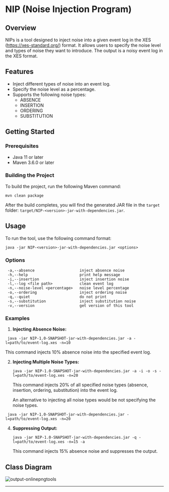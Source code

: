 # NIP (Noise Injection Program)

## Overview

NIPs is a tool designed to inject noise into a given event log in the XES (https://xes-standard.org/) format. It allows users to specify the noise level and types of noise they want to introduce. The output is a noisy event log in the XES format.

## Features

- Inject different types of noise into an event log.
- Specify the noise level as a percentage.
- Supports the following noise types:
  - ABSENCE
  - INSERTION
  - ORDERING
  - SUBSTITUTION

## Getting Started

### Prerequisites

- Java 11 or later
- Maven 3.6.0 or later

### Building the Project

To build the project, run the following Maven command:

```
mvn clean package
```

After the build completes, you will find the generated JAR file in the `target` folder: `target/NIP-<version>-jar-with-dependencies.jar`.

## Usage

To run the tool, use the following command format:

```
java -jar NIP-<version>-jar-with-dependencies.jar <options>
```

### Options

```
 -a,--absence                    inject absence noise
 -h,--help                       print help message
 -i,--insertion                  inject insertion noise
 -l,--log <file path>            clean event log
 -n,--noise-level <percentage>   noise level percentage
 -o,--ordering                   inject ordering noise
 -q,--quiet                      do not print
 -s,--substitution               inject substitution noise
 -v,--version                    get version of this tool
```

### Examples

1. **Injecting Absence Noise:**

  ```
   java -jar NIP-1.0-SNAPSHOT-jar-with-dependencies.jar -a -l=path/to/event-log.xes -n=10
   ```

   This command injects 10% absence noise into the specified event log.

2. **Injecting Multiple Noise Types:**

   ```
   java -jar NIP-1.0-SNAPSHOT-jar-with-dependencies.jar -a -i -o -s -l=path/to/event-log.xes -n=20
   ```

   This command injects 20% of all specified noise types (absence, insertion, ordering, substitution) into the event log.

   An alternative to injecting all noise types would be not specifying the noise types.
   
  ```
   java -jar NIP-1.0-SNAPSHOT-jar-with-dependencies.jar -l=path/to/event-log.xes -n=20
   ```

4. **Suppressing Output:**

   ```
   java -jar NIP-1.0-SNAPSHOT-jar-with-dependencies.jar -q -l=path/to/event-log.xes -n=15 -a
   ```

   This command injects 15% absence noise and suppresses the output.

## Class Diagram
![output-onlinepngtools](https://github.com/AnandiKarunaratne/NIP/assets/49262441/7ea12fbe-4170-40cd-a4d0-4021a83b753a)

---
